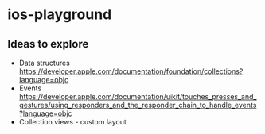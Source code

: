 # ios-playground

## Ideas to explore
* Data structures https://developer.apple.com/documentation/foundation/collections?language=objc
* Events https://developer.apple.com/documentation/uikit/touches_presses_and_gestures/using_responders_and_the_responder_chain_to_handle_events?language=objc
* Collection views - custom layout
